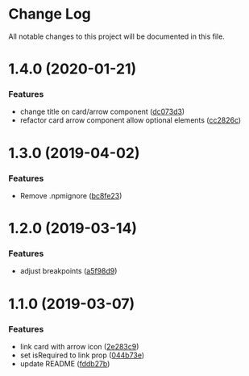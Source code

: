 # Change Log

All notable changes to this project will be documented in this file.

# 1.4.0 (2020-01-21)


### Features

* change title on card/arrow component ([dc073d3](https://github.com/SUI-Components/schibsted-spain-components/commit/dc073d317367113ca3c3f06fea365bafc9333aca))
* refactor card arrow component allow optional elements ([cc2826c](https://github.com/SUI-Components/schibsted-spain-components/commit/cc2826cc956c4e1888ed651c7f4b0ad8a9fc7d58))



# 1.3.0 (2019-04-02)


### Features

* Remove .npmignore ([bc8fe23](https://github.com/SUI-Components/schibsted-spain-components/commit/bc8fe23f68ecb777d13c1552828d7dff74281e8c))



# 1.2.0 (2019-03-14)


### Features

* adjust breakpoints ([a5f98d9](https://github.com/SUI-Components/schibsted-spain-components/commit/a5f98d9191512e7fed275370e61c3073ed686094))



# 1.1.0 (2019-03-07)


### Features

* link card with arrow icon ([2e283c9](https://github.com/SUI-Components/schibsted-spain-components/commit/2e283c9a6c25c92228d5f9b73273ad0544f32584))
* set isRequired to link prop ([044b73e](https://github.com/SUI-Components/schibsted-spain-components/commit/044b73ea86762d92eb5035142491b9e24bd7ef88))
* update README ([fddb27b](https://github.com/SUI-Components/schibsted-spain-components/commit/fddb27b6015580a3dce8ae1c6c8d6ce8340ff410))



